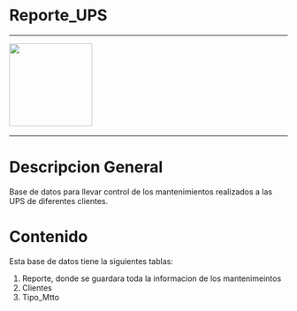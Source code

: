 # Reporte_UPS
<hr>
    <img src = "![UPS](/UPS.jpeg)" width="150" height="150">
<hr>


# Descripcion General

Base de datos para llevar control de los mantenimientos realizados a las UPS de diferentes clientes.

# Contenido

Esta base de datos tiene la siguientes tablas:

1. Reporte, donde se guardara toda la informacion de los mantenimeintos
2. Clientes
3. Tipo_Mtto




